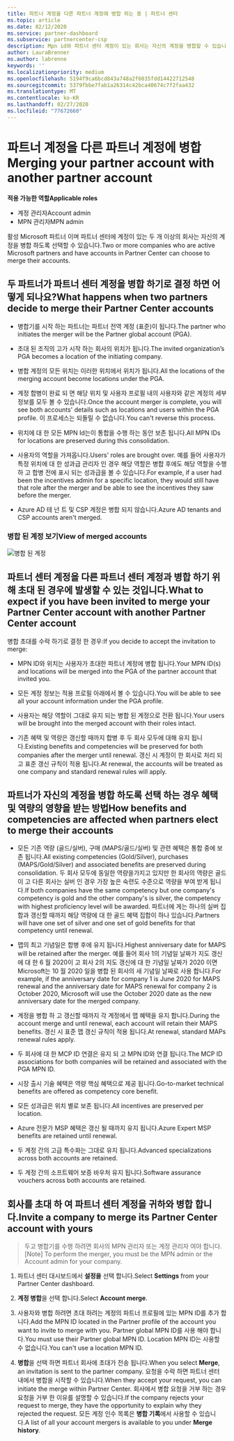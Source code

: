```yaml
---
title: 파트너 계정을 다른 파트너 계정에 병합 하는 중 | 파트너 센터
ms.topic: article
ms.date: 02/12/2020
ms.service: partner-dashboard
ms.subservice: partnercenter-csp
description: Mpn id와 파트너 센터 계정이 있는 회사는 자신의 계정을 병합할 수 있습니다.
author: LauraBrenner
ms.author: labrenne
keywords: ''
ms.localizationpriority: medium
ms.openlocfilehash: 5194f9ca6bcd843a748a2f6035fdd14422712548
ms.sourcegitcommit: 5379fbbe7fab1a26314c42bca40674c7f2faa432
ms.translationtype: MT
ms.contentlocale: ko-KR
ms.lasthandoff: 02/27/2020
ms.locfileid: "77672660"
---
```

# <a name="merging-your-partner-account-with-another-partner-account"></a><span data-ttu-id="20de1-103">파트너 계정을 다른 파트너 계정에 병합</span><span class="sxs-lookup"><span data-stu-id="20de1-103">Merging your partner account with another partner account</span></span>

<span data-ttu-id="20de1-104">**적용 가능한 역할**</span><span class="sxs-lookup"><span data-stu-id="20de1-104">**Applicable roles**</span></span>

- <span data-ttu-id="20de1-105">계정 관리자</span><span class="sxs-lookup"><span data-stu-id="20de1-105">Account admin</span></span>
- <span data-ttu-id="20de1-106">MPN 관리자</span><span class="sxs-lookup"><span data-stu-id="20de1-106">MPN admin</span></span>

<span data-ttu-id="20de1-107">활성 Microsoft 파트너 이며 파트너 센터에 계정이 있는 두 개 이상의 회사는 자신의 계정을 병합 하도록 선택할 수 있습니다.</span><span class="sxs-lookup"><span data-stu-id="20de1-107">Two or more companies who are active Microsoft partners and have accounts in Partner Center can choose to merge their accounts.</span></span> 

## <a name="what-happens-when-two-partners-decide-to-merge-their-partner-center-accounts"></a><span data-ttu-id="20de1-108">두 파트너가 파트너 센터 계정을 병합 하기로 결정 하면 어떻게 되나요?</span><span class="sxs-lookup"><span data-stu-id="20de1-108">What happens when two partners decide to merge their Partner Center accounts</span></span>

- <span data-ttu-id="20de1-109">병합기를 시작 하는 파트너는 파트너 전역 계정 (표준)이 됩니다.</span><span class="sxs-lookup"><span data-stu-id="20de1-109">The partner who initiates the merger will be the Partner global account (PGA).</span></span> 

- <span data-ttu-id="20de1-110">초대 된 조직의 고가 시작 하는 회사의 위치가 됩니다.</span><span class="sxs-lookup"><span data-stu-id="20de1-110">The invited organization’s PGA becomes a location of the initiating company.</span></span>  

- <span data-ttu-id="20de1-111">병합 계정의 모든 위치는 이러한 위치에서 위치가 됩니다.</span><span class="sxs-lookup"><span data-stu-id="20de1-111">All the locations of the merging account become locations under the PGA.</span></span> 

- <span data-ttu-id="20de1-112">계정 합병이 완료 되 면 해당 위치 및 사용자 프로필 내의 사용자와 같은 계정의 세부 정보를 모두 볼 수 있습니다.</span><span class="sxs-lookup"><span data-stu-id="20de1-112">Once the account merger is complete, you will see both accounts' details such as locations and users within the PGA profile.</span></span> <span data-ttu-id="20de1-113">이 프로세스는 되돌릴 수 없습니다.</span><span class="sxs-lookup"><span data-stu-id="20de1-113">You can't reverse this process.</span></span> 

- <span data-ttu-id="20de1-114">위치에 대 한 모든 MPN Id는이 통합을 수행 하는 동안 보존 됩니다.</span><span class="sxs-lookup"><span data-stu-id="20de1-114">All MPN IDs for locations are preserved during this consolidation.</span></span> 

- <span data-ttu-id="20de1-115">사용자의 역할을 가져옵니다.</span><span class="sxs-lookup"><span data-stu-id="20de1-115">Users' roles are brought over.</span></span> <span data-ttu-id="20de1-116">예를 들어 사용자가 특정 위치에 대 한 성과급 관리자 인 경우 해당 역할은 병합 후에도 해당 역할을 수행 하 고 합병 전에 표시 되는 성과급을 볼 수 있습니다.</span><span class="sxs-lookup"><span data-stu-id="20de1-116">For example, if a user had been the incentives admin for a specific location, they would still have that role after the merger and be able to see the incentives they saw before the merger.</span></span> 

- <span data-ttu-id="20de1-117">Azure AD 테 넌 트 및 CSP 계정은 병합 되지 않습니다.</span><span class="sxs-lookup"><span data-stu-id="20de1-117">Azure AD tenants and CSP accounts aren't merged.</span></span>

### <a name="view-of-merged-accounts"></a><span data-ttu-id="20de1-118">병합 된 계정 보기</span><span class="sxs-lookup"><span data-stu-id="20de1-118">View of merged accounts</span></span>

![병합 된 계정](images/AccountMerge_graphic.png)


## <a name="what-to-expect-if-you-have-been-invited-to-merge-your-partner-center-account-with-another-partner-center-account"></a><span data-ttu-id="20de1-120">파트너 센터 계정을 다른 파트너 센터 계정과 병합 하기 위해 초대 된 경우에 발생할 수 있는 것입니다.</span><span class="sxs-lookup"><span data-stu-id="20de1-120">What to expect if you have been invited to merge your Partner Center account with another Partner Center account</span></span>

<span data-ttu-id="20de1-121">병합 초대를 수락 하기로 결정 한 경우:</span><span class="sxs-lookup"><span data-stu-id="20de1-121">If you decide to accept the invitation to merge:</span></span>

- <span data-ttu-id="20de1-122">MPN ID와 위치는 사용자가 초대한 파트너 계정에 병합 됩니다.</span><span class="sxs-lookup"><span data-stu-id="20de1-122">Your MPN ID(s) and locations will be merged into the PGA of the partner account that invited you.</span></span> 

- <span data-ttu-id="20de1-123">모든 계정 정보는 적용 프로필 아래에서 볼 수 있습니다.</span><span class="sxs-lookup"><span data-stu-id="20de1-123">You will be able to see all your account information under the PGA profile.</span></span>

- <span data-ttu-id="20de1-124">사용자는 해당 역할이 그대로 유지 되는 병합 된 계정으로 전환 됩니다.</span><span class="sxs-lookup"><span data-stu-id="20de1-124">Your users will be brought into the merged account with their roles intact.</span></span>

- <span data-ttu-id="20de1-125">기존 혜택 및 역량은 갱신할 때까지 합병 후 두 회사 모두에 대해 유지 됩니다.</span><span class="sxs-lookup"><span data-stu-id="20de1-125">Existing benefits and competencies will be preserved for both companies after the merger until renewal.</span></span> <span data-ttu-id="20de1-126">갱신 시 계정이 한 회사로 처리 되 고 표준 갱신 규칙이 적용 됩니다.</span><span class="sxs-lookup"><span data-stu-id="20de1-126">At renewal, the accounts will be treated as one company and standard renewal rules will apply.</span></span>  

## <a name="how-benefits-and-competencies-are-affected-when-partners-elect-to-merge-their-accounts"></a><span data-ttu-id="20de1-127">파트너가 자신의 계정을 병합 하도록 선택 하는 경우 혜택 및 역량의 영향을 받는 방법</span><span class="sxs-lookup"><span data-stu-id="20de1-127">How benefits and competencies are affected when partners elect to merge their accounts</span></span>

- <span data-ttu-id="20de1-128">모든 기존 역량 (골드/실버), 구매 (MAPS/골드/실버) 및 관련 혜택은 통합 중에 보존 됩니다.</span><span class="sxs-lookup"><span data-stu-id="20de1-128">All existing competencies (Gold/Silver), purchases (MAPS/Gold/Silver) and associated benefits are preserved during consolidation.</span></span> <span data-ttu-id="20de1-129">두 회사 모두에 동일한 역량을가지고 있지만 한 회사의 역량은 골드이 고 다른 회사는 실버 인 경우 가장 높은 숙련도 수준으로 역량을 부여 받게 됩니다.</span><span class="sxs-lookup"><span data-stu-id="20de1-129">If both companies have the same competency but one company's competency is gold and the other company's is silver, the competency with highest proficiency level will be awarded.</span></span> <span data-ttu-id="20de1-130">파트너에 게는 하나의 실버 집합과 갱신할 때까지 해당 역량에 대 한 골드 혜택 집합이 하나 있습니다.</span><span class="sxs-lookup"><span data-stu-id="20de1-130">Partners will have one set of silver and one set of gold benefits for that competency until renewal.</span></span>

- <span data-ttu-id="20de1-131">맵의 최고 기념일은 합병 후에 유지 됩니다.</span><span class="sxs-lookup"><span data-stu-id="20de1-131">Highest anniversary date for MAPS will be retained after the merger.</span></span> <span data-ttu-id="20de1-132">예를 들어 회사 1의 기념일 날짜가 지도 갱신에 대 한 6 월 2020이 고 회사 2의 지도 갱신에 대 한 기념일 날짜가 2020 이면 Microsoft는 10 월 2020 일을 병합 된 회사의 새 기념일 날짜로 사용 합니다.</span><span class="sxs-lookup"><span data-stu-id="20de1-132">For example, if the anniversary date for company 1 is June 2020 for MAPS renewal and the anniversary date for MAPS renewal for company 2 is October 2020, Microsoft will use the October 2020 date as the new anniversary date for the merged company.</span></span>

- <span data-ttu-id="20de1-133">계정을 병합 하 고 갱신할 때까지 각 계정에서 맵 혜택을 유지 합니다.</span><span class="sxs-lookup"><span data-stu-id="20de1-133">During the account merge and until renewal, each account will retain their MAPS benefits.</span></span> <span data-ttu-id="20de1-134">갱신 시 표준 맵 갱신 규칙이 적용 됩니다.</span><span class="sxs-lookup"><span data-stu-id="20de1-134">At renewal, standard MAPs renewal rules apply.</span></span>  

- <span data-ttu-id="20de1-135">두 회사에 대 한 MCP ID 연결은 유지 되 고 MPN ID와 연결 됩니다.</span><span class="sxs-lookup"><span data-stu-id="20de1-135">The MCP ID associations for both companies will be retained and associated with the PGA MPN ID.</span></span>

- <span data-ttu-id="20de1-136">시장 출시 기술 혜택은 역량 핵심 혜택으로 제공 됩니다.</span><span class="sxs-lookup"><span data-stu-id="20de1-136">Go-to-market technical benefits are offered as competency core benefit.</span></span>  

- <span data-ttu-id="20de1-137">모든 성과급은 위치 별로 보존 됩니다.</span><span class="sxs-lookup"><span data-stu-id="20de1-137">All incentives are preserved per location.</span></span> 

- <span data-ttu-id="20de1-138">Azure 전문가 MSP 혜택은 갱신 될 때까지 유지 됩니다.</span><span class="sxs-lookup"><span data-stu-id="20de1-138">Azure Expert MSP benefits are retained until renewal.</span></span> 

- <span data-ttu-id="20de1-139">두 계정 간의 고급 특수화는 그대로 유지 됩니다.</span><span class="sxs-lookup"><span data-stu-id="20de1-139">Advanced specializations across both accounts are retained.</span></span> 

- <span data-ttu-id="20de1-140">두 계정 간의 소프트웨어 보증 바우처 유지 됩니다.</span><span class="sxs-lookup"><span data-stu-id="20de1-140">Software assurance vouchers across both accounts are retained.</span></span>

## <a name="invite-a-company-to-merge-its-partner-center-account-with-yours"></a><span data-ttu-id="20de1-141">회사를 초대 하 여 파트너 센터 계정을 귀하와 병합 합니다.</span><span class="sxs-lookup"><span data-stu-id="20de1-141">Invite a company to merge its Partner Center account with yours</span></span> 

><span data-ttu-id="20de1-142">두고 병합기를 수행 하려면 회사의 MPN 관리자 또는 계정 관리자 여야 합니다.</span><span class="sxs-lookup"><span data-stu-id="20de1-142">[Note] To perform the merger, you must be the MPN admin or the Account admin for your company.</span></span>

1. <span data-ttu-id="20de1-143">파트너 센터 대시보드에서 **설정을** 선택 합니다.</span><span class="sxs-lookup"><span data-stu-id="20de1-143">Select **Settings** from your Partner Center dashboard.</span></span>

2. <span data-ttu-id="20de1-144">**계정 병합**을 선택 합니다.</span><span class="sxs-lookup"><span data-stu-id="20de1-144">Select **Account merge**.</span></span>

3. <span data-ttu-id="20de1-145">사용자와 병합 하려면 초대 하려는 계정의 파트너 프로필에 있는 MPN ID를 추가 합니다.</span><span class="sxs-lookup"><span data-stu-id="20de1-145">Add the MPN ID located in the Partner profile of the account you want to invite to merge with you.</span></span> <span data-ttu-id="20de1-146">Partner global MPN ID를 사용 해야 합니다.</span><span class="sxs-lookup"><span data-stu-id="20de1-146">You must use their Partner global MPN ID.</span></span> <span data-ttu-id="20de1-147">Location MPN ID는 사용할 수 없습니다.</span><span class="sxs-lookup"><span data-stu-id="20de1-147">You can't use a location MPN ID.</span></span>

4. <span data-ttu-id="20de1-148">**병합**을 선택 하면 파트너 회사에 초대가 전송 됩니다.</span><span class="sxs-lookup"><span data-stu-id="20de1-148">When you select **Merge**, an invitation is sent to the partner company.</span></span> <span data-ttu-id="20de1-149">요청을 수락 하면 파트너 센터 내에서 병합을 시작할 수 있습니다.</span><span class="sxs-lookup"><span data-stu-id="20de1-149">When they accept your request, you can initiate the merge within Partner Center.</span></span> <span data-ttu-id="20de1-150">회사에서 병합 요청을 거부 하는 경우 요청을 거부 한 이유를 설명할 수 있습니다.</span><span class="sxs-lookup"><span data-stu-id="20de1-150">If the company rejects your request to merge, they have the opportunity to explain why they rejected the request.</span></span> <span data-ttu-id="20de1-151">모든 계정 인수 목록은 **병합 기록**에서 사용할 수 있습니다.</span><span class="sxs-lookup"><span data-stu-id="20de1-151">A list of all your account mergers is available to you under **Merge history**.</span></span>




